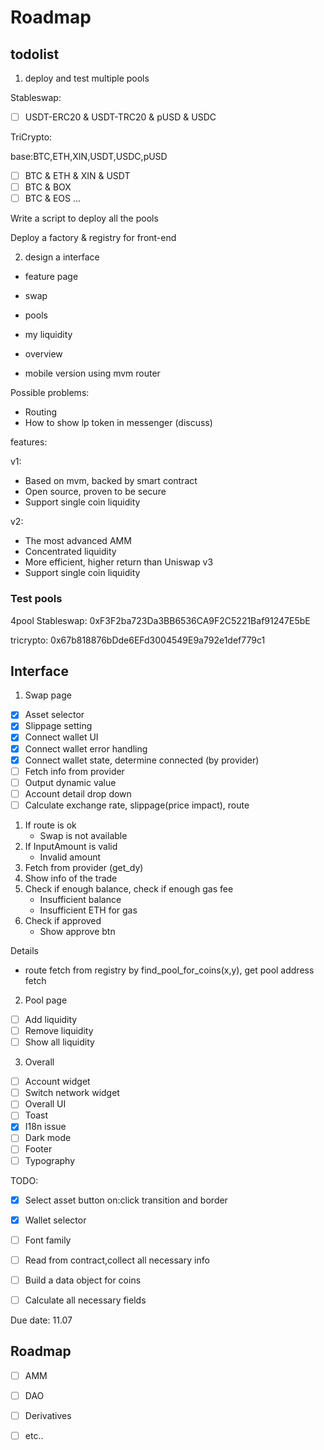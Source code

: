 # Roadmap


## todolist 

1. deploy and test multiple pools

Stableswap:

- [ ] USDT-ERC20 & USDT-TRC20 & pUSD & USDC

TriCrypto:

base:BTC,ETH,XIN,USDT,USDC,pUSD

- [ ] BTC & ETH & XIN & USDT
- [ ] BTC & BOX
- [ ] BTC & EOS
...

Write a script to deploy all the pools

Deploy a factory & registry for front-end


2. design a interface

- feature page
- swap
- pools
- my liquidity
- overview

- mobile version using mvm router


Possible problems:
- Routing
- How to show lp token in messenger (discuss)


features:

v1:
- Based on mvm, backed by smart contract
- Open source, proven to be secure
- Support single coin liquidity

v2:
- The most advanced AMM
- Concentrated liquidity
- More efficient, higher return than Uniswap v3
- Support single coin liquidity

### Test pools

4pool Stableswap: 0xF3F2ba723Da3BB6536CA9F2C5221Baf91247E5bE

tricrypto: 0x67b818876bDde6EFd3004549E9a792e1def779c1

## Interface

1. Swap page
- [x] Asset selector
- [x] Slippage setting
- [x] Connect wallet UI
- [x] Connect wallet error handling
- [x] Connect wallet state, determine connected (by provider)
- [ ] Fetch info from provider
- [ ] Output dynamic value
- [ ] Account detail drop down
- [ ] Calculate exchange rate, slippage(price impact), route

 1. If route is ok
	- Swap is not available
 2. If InputAmount is valid
	- Invalid amount
 3. Fetch from provider (get_dy)
 4. Show info of the trade
 5. Check if enough balance, check if enough gas fee
	- Insufficient balance
	- Insufficient ETH for gas
 6. Check if approved
	- Show approve btn

 Details
 - route
   fetch from registry by find_pool_for_coins(x,y), get pool address
   fetch 


2. Pool page
- [ ] Add liquidity
- [ ] Remove liquidity
- [ ] Show all liquidity

3. Overall
- [ ] Account widget
- [ ] Switch network widget
- [ ] Overall UI
- [ ] Toast
- [x] I18n issue
- [ ] Dark mode
- [ ] Footer
- [ ] Typography

TODO:
- [x] Select asset button on:click transition and border
- [x] Wallet selector
- [ ] Font family
- [ ] Read from contract,collect all necessary info
- [ ] Build a data object for coins
- [ ] Calculate all necessary fields


Due date: 11.07

## Roadmap

- [ ] AMM
- [ ] DAO
- [ ] Derivatives
- [ ] etc..

